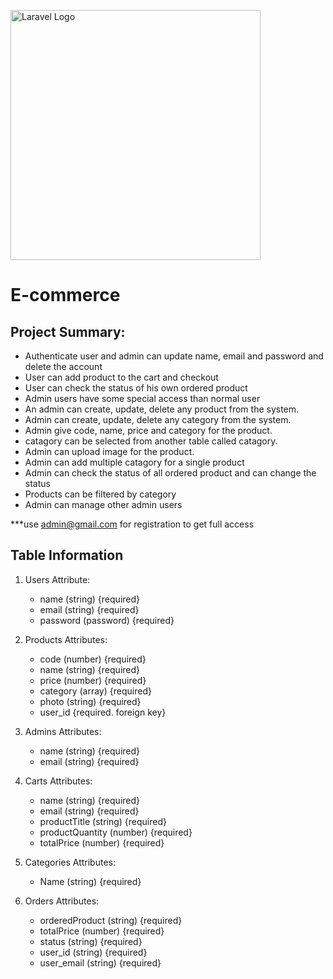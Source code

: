 <p align-item="center"><a href="https://laravel.com" target="_blank"><img src="https://raw.githubusercontent.com/laravel/art/master/logo-lockup/5%20SVG/2%20CMYK/1%20Full%20Color/laravel-logolockup-cmyk-red.svg" width="400" alt="Laravel Logo"></a></p>

# E-commerce

## Project Summary:

- Authenticate user and admin can update name, email and password and delete the account
- User can add product to the cart and checkout
- User can check the status of his own ordered product
- Admin users have some special access than normal user
- An admin can create, update, delete any product from the system.
- Admin can create, update, delete any category from the system.
- Admin give code, name, price and category for the product.
- catagory can be selected from another table called catagory.
- Admin can upload image for the product.
- Admin can add multiple catagory for a single product
- Admin can check the status of all ordered product and can change the status
- Products can be filtered by category
- Admin can manage other admin users

***use admin@gmail.com for registration to get full access

## Table Information

1. Users Attribute:
    - name (string) {required}
    - email (string) {required}
    - password (password) {required}

2. Products Attributes: 
    - code (number) {required}
    - name (string) {required}
    - price (number) {required}
    - category (array) {required}
    - photo (string) {required}
    - user_id {required. foreign key} 

3. Admins Attributes: 
    - name (string) {required}
    - email (string) {required}

4. Carts Attributes: 
    - name (string) {required}
    - email (string) {required}
    - productTitle (string) {required}
    - productQuantity (number) {required}
    - totalPrice (number) {required}

5. Categories Attributes: 
    - Name (string) {required}

6. Orders Attributes: 
    - orderedProduct (string) {required}
    - totalPrice (number) {required}
    - status (string) {required}
    - user_id (string) {required}
    - user_email (string) {required}
